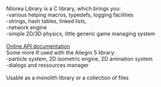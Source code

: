 Nilorea Library is a C library, which brings you:<br />
-various helping macros, typedefs, logging facilities<br />
-strings, hash tables, linked lists,<br />
-network engine<br />
-simple 2D/3D physics, little generic game managing system<br />
<br />
<a href='http://nilorea.net/html/index.html'>Online API documentation</a>
<br />
Some more If used with the Allegro 5 library:<br />
-particle system, 2D isometric engine, 2D animation system<br />
-dialogs and ressources manager<br />
<br />
Usable as a monolith library or a collection of files
